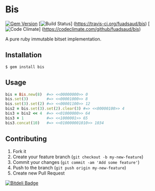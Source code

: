 # Bis

[![Gem Version](https://badge.fury.io/rb/bis.png)](http://badge.fury.io/rb/bis)
[![Build Status](https://travis-ci.org/fuadsaud/bis.png?branch=master)]
                (https://travis-ci.org/fuadsaud/bis)
[![Code Climate](https://codeclimate.com/github/fuadsaud/bis.png)]
                (https://codeclimate.com/github/fuadsaud/bis)


A pure ruby immutable bitset implementation.

## Installation

    $ gem install bis

## Usage

```ruby
bis = Bis.new(8)  #=> <<00000000>> 0
bis.set(3)        #=> <<00001000>> 8
bis.set(3).set(2) #=> <<00001100>> 12
bis2 = bis.set(3).set(2).clear(3) #=> <<00000100>> 4
bis3 = bis2 << 4  #=> <<01000000>> 64
bis3 + 1          #=> <<1000001>> 65
bis3.concat(10)   #=> <<010000001010>> 1034
```

## Contributing

1. Fork it
2. Create your feature branch (`git checkout -b my-new-feature`)
3. Commit your changes (`git commit -am 'Add some feature'`)
4. Push to the branch (`git push origin my-new-feature`)
5. Create new Pull Request


[![Bitdeli Badge](https://d2weczhvl823v0.cloudfront.net/fuadsaud/bis/trend.png)](https://bitdeli.com/free "Bitdeli Badge")

